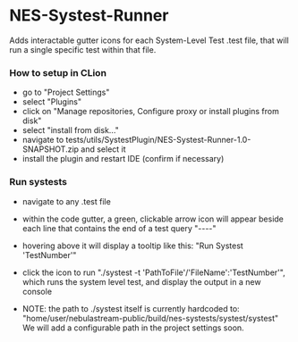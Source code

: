 # NES-Systest-Runner

Adds interactable gutter icons for each System-Level Test .test file, that will run a single specific test within that file.

### How to setup in CLion
- go to "Project Settings"
- select "Plugins"
- click on "Manage repositories, Configure proxy or install plugins from disk"
- select "install from disk..."
- navigate to tests/utils/SystestPlugin/NES-Systest-Runner-1.0-SNAPSHOT.zip and select it
- install the plugin and restart IDE (confirm if necessary)

### Run systests
- navigate to any .test file
- within the code gutter, a green, clickable arrow icon will appear beside each line 
that contains the end of a test query "----"
- hovering above it will display a tooltip like this: "Run Systest 'TestNumber'" 
- click the icon to run "./systest -t 'PathToFile'/'FileName':'TestNumber'", which runs the system level test,
and display the output in a new console

- NOTE: the path to ./systest itself is currently hardcoded to: "home/user/nebulastream-public/build/nes-systests/systest/systest"
We will add a configurable path in the project settings soon.